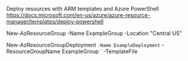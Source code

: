 
Deploy resources with ARM templates and Azure PowerShell
https://docs.microsoft.com/en-us/azure/azure-resource-manager/templates/deploy-powershell

New-AzResourceGroup -Name ExampleGroup -Location "Central US"


New-AzResourceGroupDeployment `
  -Name ExampleDeployment `
  -ResourceGroupName ExampleGroup `
  -TemplateFile <path-to-template>